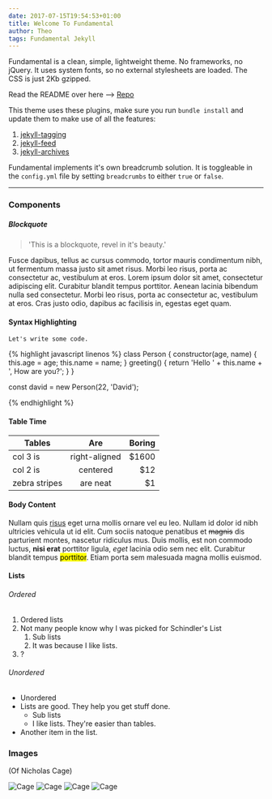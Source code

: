 ```yaml
---
date: 2017-07-15T19:54:53+01:00
title: Welcome To Fundamental
author: Theo
tags: Fundamental Jekyll
---
```


Fundamental is a clean, simple, lightweight theme. No frameworks, no jQuery. It uses system fonts, so no external stylesheets are loaded. The CSS is just 2Kb gzipped.

Read the README over here --> [Repo](https://github.com/theomjones/fundamental)

This theme uses these plugins, make sure you run `bundle install` and update them to make use of all the features:

1. [jekyll-tagging](https://github.com/pattex/jekyll-tagging)
2. [jekyll-feed](https://github.com/jekyll/jekyll-feed)
3. [jekyll-archives](https://github.com/jekyll/jekyll-archives)

Fundamental implements it's own breadcrumb solution. It is toggleable in the `config.yml` file by setting `breadcrumbs` to either `true` or `false`.

---

### Components


##### Blockquote

> 'This is a blockquote, revel in it's beauty.'

Fusce dapibus, tellus ac cursus commodo, tortor mauris condimentum nibh, ut fermentum massa justo sit amet risus. Morbi leo risus, porta ac consectetur ac, vestibulum at eros. Lorem ipsum dolor sit amet, consectetur adipiscing elit. Curabitur blandit tempus porttitor. Aenean lacinia bibendum nulla sed consectetur. Morbi leo risus, porta ac consectetur ac, vestibulum at eros. Cras justo odio, dapibus ac facilisis in, egestas eget quam.

#### Syntax Highlighting
`Let's write some code.`

{% highlight javascript linenos %}
class Person {
  constructor(age, name) {
    this.age = age;
    this.name = name;
  }
  greeting() {
    return 'Hello ' + this.name + ', How are you?';
  }
}

const david = new Person(22, 'David');

{% endhighlight %}

#### Table Time

| Tables        | Are           | Boring  |
| ------------- |:-------------:| -----:|
| col 3 is      | right-aligned | $1600 |
| col 2 is      | centered      |   $12 |
| zebra stripes | are neat      |    $1 |


#### Body Content

Nullam quis [risus](https://www.google.co.uk) eget urna mollis ornare vel eu leo. Nullam id dolor id nibh ultricies vehicula ut id elit. Cum sociis natoque penatibus et ~~magnis~~ dis parturient montes, nascetur ridiculus mus. Duis mollis, est non commodo luctus, **nisi erat** porttitor ligula, _eget_ lacinia odio sem nec elit. Curabitur blandit tempus <mark>porttitor</mark>. Etiam porta sem malesuada magna mollis euismod.

#### Lists

###### Ordered
1. Ordered lists
2. Not many people know why I was picked for Schindler's List
    1. Sub lists
    2. It was because I like lists.
3. ?

###### Unordered
- Unordered
- Lists are good. They help you get stuff done.
    - Sub lists
    - I like lists. They're easier than tables.
- Another item in the list.

### Images
(Of Nicholas Cage)

![Cage](http://placecage.com/200/300)
![Cage](http://placecage.com/500/200)
![Cage](http://placecage.com/600/300)
![Cage](http://placecage.com/800/500)
